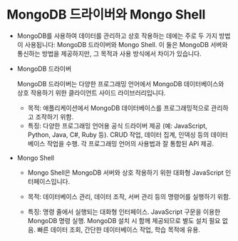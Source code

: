 # MongoDB 드라이버와 Mongo Shell

- MongoDB를 사용하여 데이터를 관리하고 상호 작용하는 데에는 주로 두 가지 방법이 사용됩니다: MongoDB 드라이버와 Mongo Shell. 이 둘은 MongoDB 서버와 통신하는 방법을 제공하지만, 그 목적과 사용 방식에서 차이가 있습니다.

- MongoDB 드라이버
  
    MongoDB 드라이버는 다양한 프로그래밍 언어에서 MongoDB 데이터베이스와 상호 작용하기 위한 클라이언트 사이드 라이브러리입니다.

  - 목적: 애플리케이션에서 MongoDB 데이터베이스를 프로그래밍적으로 관리하고 조작하기 위함.
  - 특징:
 다양한 프로그래밍 언어용 공식 드라이버 제공 (예: JavaScript, Python, Java, C#, Ruby 등).
CRUD 작업, 데이터 집계, 인덱싱 등의 데이터베이스 작업을 수행.
각 프로그래밍 언어의 사용법과 잘 통합된 API 제공.
- Mongo Shell
  - Mongo Shell은 MongoDB 서버와 상호 작용하기 위한 대화형 JavaScript 인터페이스입니다.

  - 목적: 데이터베이스 관리, 데이터 조작, 서버 관리 등의 명령어를 실행하기 위함.
  - 특징:
명령 줄에서 실행되는 대화형 인터페이스.
JavaScript 구문을 이용한 MongoDB 명령 실행.
MongoDB 설치 시 함께 제공되므로 별도 설치 필요 없음.
빠른 데이터 조회, 간단한 데이터베이스 작업, 학습 목적에 유용.